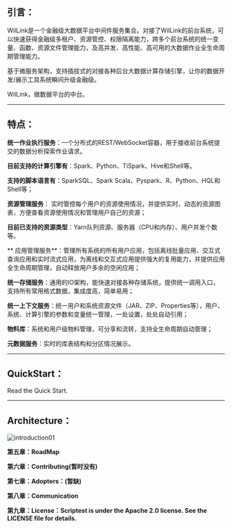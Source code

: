 ## 引言：

WilLink是一个金融级大数据平台中间件服务集合。对接了WilLink的前台系统，可以快速获得金融级多租户、资源管控、权限隔离能力，跨多个前台系统的统一变量、函数、资源文件管理能力，及高并发、高性能、高可用的大数据作业全生命周期管理能力。

基于微服务架构，支持插拔式的对接各种后台大数据计算存储引擎，让你的数据开发/展示工具系统瞬间升级金融级。

WilLink，做数据平台的中台。

---

## 特点：

**统一作业执行服务**：一个分布式的REST/WebSocket容器，用于接收前台系统提交的数据分析探索作业请求。

**目前支持的计算引擎有**：Spark、Python、TiSpark、Hive和Shell等。

**支持的脚本语言有**：SparkSQL、Spark Scala、Pyspark、R、Python、HQL和Shell等；

**资源管理服务**： 实时管控每个用户的资源使用情况，并提供实时、动态的资源图表，方便查看资源使用情况和管理用户自己的资源；

**目前已支持的资源类型**：Yarn队列资源、服务器（CPU和内存）、用户并发个数等。

** 应用管理服务**：管理所有系统的所有用户应用，包括离线批量应用、交互式查询应用和实时流式应用，为离线和交互式应用提供强大的复用能力，并提供应用全生命周期管理，自动释放用户多余的空闲应用；

**统一存储服务**：通用的IO架构，能快速对接各种存储系统，提供统一调用入口，支持所有常用格式数据，集成度高，简单易用；

**统一上下文服务**：统一用户和系统资源文件（JAR、ZIP、Properties等），用户、系统、计算引擎的参数和变量统一管理，一处设置，处处自动引用；

**物料库**：系统和用户级物料管理，可分享和流转，支持全生命周期自动管理；

**元数据服务**：实时的库表结构和分区情况展示。

---

## QuickStart：

Read the Quick Start.

---

## Architecture：

![introduction01](/images/introduction/introduction01.png)

**第五章：RoadMap**

**第六章：Contributing\(暂时没有\)**

**第七章：Adopters：\(暂缺\)**

**第八章：Communication**

**第九章：License：Scriptest is under the Apache 2.0 license. See the LICENSE file for details.**

